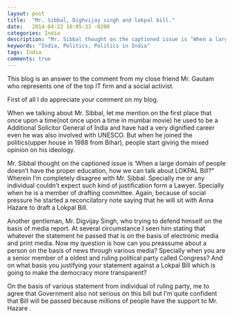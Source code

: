 ```yaml
---
layout: post
title:  "Mr. Sibbal, Dighvijay singh and lokpal bill."
date:   2014-04-22 10:05:33 -0200
categories: India
description: "Mr. Sibbal thought on the captioned issue is ‘When a large domain of people doesn’t have the proper education"
keywords: "India, Politics, Politics in India"
tags: India
comments: true
---
```


This blog is an answer to the comment from my close friend Mr. Gautam who represents one of the top IT firm and a social activist.

First of all I do appreciate your comment on my blog.

When we talking about Mr. Sibbal, let me mention on the first place that once upon a time(not once upon a time in mumbai movie) he used to be a Additional Solicitor General of India and have had a very dignified career even he was also involved with UNESCO. But when he joined the politics(upper house in 1988 from Bihar), people start giving the mixed opinion on his ideology.

Mr. Sibbal thought on the captioned issue is ‘When a large domain of people doesn’t have the proper education, how we can talk about LOKPAL Bill?” Wherein I’m completely disagree with Mr. Sibbal. Specially me or any individual couldn’t expect such kind of justification form a Lawyer. Specially when he is a member of drafting committee. Again, because of social pressure he started a reconcilatory note saying that he will sit with Anna Hazare to draft a Lokpal Bill.

Another gentleman, Mr. Digvijay Singh, who trying to defend himself on the basis of media report. At several circumstance I seen him stating that whatever the statement he passed that is on the basis of electronic media and print media. Now my question is how can you preassume about a person on the basis of news through various media? Specially when you are a senior member of a oldest and ruling political party called Congress? And on what basis you justifying your statement against a Lokpal Bill which is going to make the democracy more transparent?

On the basis of various statement from individual of ruling party, me to agree that Government also not serious on this bill but I’m quite confident that Bill will be passed because millions of people have the support to Mr. Hazare .
